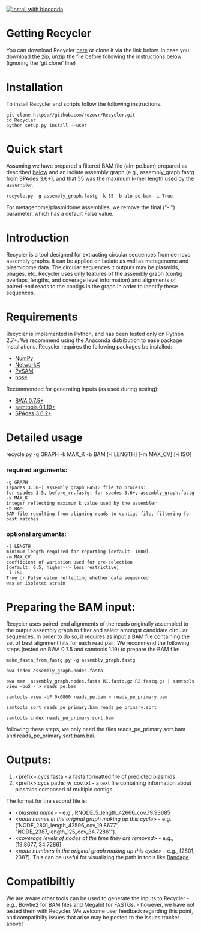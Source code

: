 [![install with bioconda](https://img.shields.io/badge/install%20with-bioconda-brightgreen.svg?style=flat-square)](http://bioconda.github.io/recipes/recycler/README.html)

# Getting Recycler
You can download Recycler [here](https://github.com/Shamir-Lab/Recycler/releases/) or clone it via the link below. In case you download the zip, unzip the file before following the instructions below (ignoring the 'git clone' line)

# Installation
To install Recycler and scripts follow the following instructions.

    git clone https://github.com/rozovr/Recycler.git
    cd Recycler
    python setup.py install --user


# Quick start

Assuming we have prepared a filtered BAM file (aln-pe.bam) prepared as described [below](#bam-prep) and an isolate assembly graph (e.g., assembly_graph.fastg from [SPAdes 3.6+](http://bioinf.spbau.ru/en/spades)), and that 55 was the maximum k-mer length used by the assembler, 

    recycle.py -g assembly_graph.fastg -k 55 -b aln-pe.bam -i True
    
For metagenome/plasmidome assemblies, we remove the final ("-i") parameter, which has a default False value.
    
# Introduction

Recycler is a tool designed for extracting circular sequences from de novo assembly graphs. It can be applied on isolate as well as metagenome and plasmidome data. The circular sequences it outputs may be plasmids, phages, etc. Recycler uses only features of the assembly graph (contig overlaps, lengths, and coverage level information)  and alignments of paired-end reads to the contigs in the graph in order to identify these sequences.  


# Requirements

Recycler is implemented in Python, and has been tested only on Python 2.7+. We recommend using the Anaconda distribution to ease package installations.
Recycler requires the following packages be installed:

* [NumPy](http://www.numpy.org/)
* [NetworkX](http://networkx.github.io/)
* [PySAM](https://github.com/pysam-developers/pysam)
* [nose](https://nose.readthedocs.org/en/latest/)

Recommended for generating inputs (as used during testing):
* [BWA 0.7.5+](https://github.com/lh3/bwa)
* [samtools 0.1.19+](https://github.com/samtools/samtools)
* [SPAdes 3.6.2+](http://bioinf.spbau.ru/en/spades)

# Detailed usage

recycle.py -g GRAPH -k MAX_K -b BAM [-l LENGTH] [-m MAX_CV] [-i ISO]

### required arguments:
    
    -g GRAPH
    (spades 3.50+) assembly graph FASTG file to process:
    for spades 3.5, before_rr.fastg; for spades 3.6+, assembly_graph.fastg
    -k MAX_K
    integer reflecting maximum k value used by the assembler
    -b BAM
    BAM file resulting from aligning reads to contigs file, filtering for best matches
 
### optional arguments:

    -l LENGTH
    minimum length required for reporting [default: 1000]
    -m MAX_CV
    coefficient of variation used for pre-selection
    [default: 0.5, higher--> less restrictive]
    -i ISO
    True or False value reflecting whether data sequenced
    was an isolated strain 

# <a name="bam-prep">Preparing the BAM input:

Recycler uses paired-end alignments of the reads originally assembled to the output assembly graph to filter and select amongst candidate circular sequences. In order to do so, it requires as input a BAM file containing the set of best alignment hits for each read pair. We recommend the following steps (tested on BWA 0.7.5 and samtools 1.19) to prepare the BAM file:

    make_fasta_from_fastg.py -g assembly_graph.fastg
    
    bwa index assembly_graph.nodes.fasta
    
    bwa mem  assembly_graph.nodes.fasta R1.fastq.gz R2.fastq.gz | samtools view -buS - > reads_pe.bam
    
    samtools view -bF 0x0800 reads_pe.bam > reads_pe_primary.bam
    
    samtools sort reads_pe_primary.bam reads_pe_primary.sort
    
    samtools index reads_pe_primary.sort.bam

following these steps, we only need the files reads_pe_primary.sort.bam and reads_pe_primary.sort.bam.bai.

# Outputs:

1. \<prefix\>.cycs.fasta  - a fasta formatted file of predicted plasmids
2. \<prefix\>.cycs.paths_w_cov.txt - a text file containing information about plasmids composed of multiple contigs.

The format for the second file is:
* *\<plasmid name\>* - e.g., RNODE_5_length_42666_cov_19.93685
* *\<node names in the original graph making up this cycle\>* - e.g., \('NODE_2801_length_42596_cov_19.8677', "NODE_2387_length_125_cov_34.7286'"\).
* *\<coverage levels of nodes at the time they are removed\>* - e.g., \[19.8677, 34.7286\]
* *\<node numbers in the original graph making up this cycle\>* - e.g., \[2801, 2387\]. This can be useful for visualizing the path in tools like [Bandage](https://rrwick.github.io/Bandage/)

# Compatibiltiy
We are aware other tools can be used to generate the inputs to Recycler - e.g., Bowtie2 for BAM files and Megahit for FASTGs, - however, we have not tested them with Recycler. We welcome user feedback regarding this point, and compatibilty issues that arise may be posted to the issues tracker above! 
